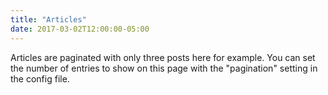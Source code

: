 ```yaml
---
title: "Articles"
date: 2017-03-02T12:00:00-05:00 
---
```

Articles are paginated with only three posts here for example. You can set the number of entries to show on this page with the "pagination" setting in the config file.
